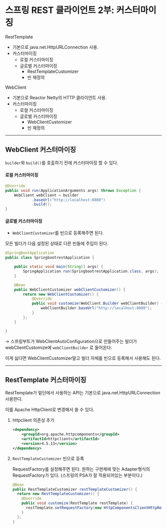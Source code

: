 # 스프링 REST 클라이언트 2부: 커스터마이징

RestTemplate

* 기본으로 java.net.HttpURLConnection 사용.
* 커스터마이징
  * 로컬 커스터마이징
  * 글로벌 커스터마이징
    * RestTemplateCustomizer
    * 빈 재정의

WebClient

* 기본으로 Reactor Netty의 HTTP 클라이언트 사용.
* 커스터마이징
  * 로컬 커스터마이징
  * 글로벌 커스터마이징
    * WebClientCustomizer
    * 빈 재정의

---

## WebClient 커스터마이징

`builder`와 `build()`를 호출하기 전에 커스터마이징 할 수 있다.

#### 로컬 커스터마이징

```java
@Override
public void run(ApplicationArguments args) throws Exception {
    WebClient webClient = builder
            .baseUrl("http://localhost:8080")
            .build();
}
```



#### 글로벌 커스터마이징

* `WebClientCustomizer`를 빈으로 등록해주면 된다.

모든 빌더가 다음 설정된 상태로 다른 빈들에 주입이 된다.

```java
@SpringBootApplication
public class SpringbootrestApplication {

    public static void main(String[] args) {
        SpringApplication.run(SpringbootrestApplication.class, args);
    }

    @Bean
    public WebClientCustomizer webClientCustomizer() {
        return new WebClientCustomizer() {
            @Override
            public void customize(WebClient.Builder webClientBuilder) {
                webClientBuilder.baseUrl("http://localhost:8080");
            }
        };
    }

}
```

→ 스프링부트가 WebClientAutoConfiguration으로 만들어주는 빌더가 webClientCustomize에 `webClientBuilder` 로 들어온다. 

이게 싫다면 WebClientCustomizer말고 빌더 자체를 빈으로 등록해서 사용해도 된다.



---

## RestTemplate 커스터마이징

RestTemplate가 밑단에서 사용하는 API는 기본으로 java.net.HttpURLConnection 사용한다.

이를 Apache HttpClient로 변경해서 쓸 수 있다.

1. httpclient 의존성 추가

   ```xml
   <dependency>
       <groupId>org.apache.httpcomponents</groupId>
       <artifactId>httpclient</artifactId>
       <version>4.5.13</version>
   </dependency>
   ```

2. `RestTemplateCustomizer` 빈으로 등록

   RequestFactory를 설정해주면 된다. 원하는 구현체에 맞는 Adapter형식의 RequestFactory가 있다. (스프링의 PSA가 잘 적용되어있는 부분이다.)

   ```java
   @Bean
   public RestTemplateCustomizer restTemplateCustomizer() {
     return new RestTemplateCustomizer() {
       @Override
       public void customize(RestTemplate restTemplate) {
         restTemplate.setRequestFactory(new HttpComponentsClientHttpRequestFactory());
       }
     };
   }
   ```

   

